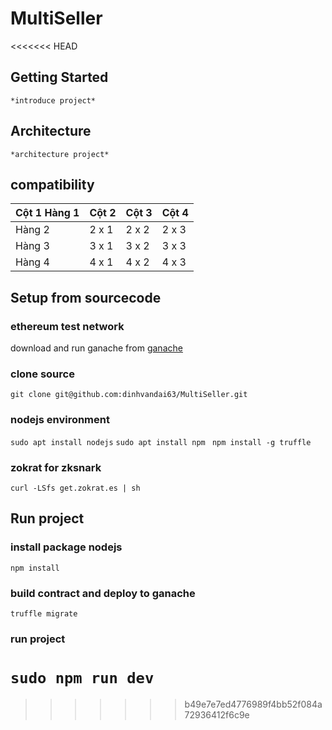 # MultiSeller
<<<<<<< HEAD
## Getting Started
    *introduce project*
## Architecture
    *architecture project*
## compatibility
    
| Cột 1 Hàng 1 | Cột 2 | Cột 3| Cột 4 |
|--------------|-------|------|-------|
| Hàng 2 | 2 x 1 | 2 x 2 | 2 x 3 | 2 x 4 |
| Hàng 3 | 3 x 1 | 3 x 2 | 3 x 3 | 3 x 4 |
| Hàng 4 | 4 x 1 | 4 x 2 | 4 x 3 | 4 x 4 |

## Setup from sourcecode

### ethereum test network
download and run ganache from [ganache](https://www.trufflesuite.com/ganache)

### clone source
```git clone git@github.com:dinhvandai63/MultiSeller.git```

### nodejs environment
```sudo apt install nodejs```
```sudo apt install npm ```
```npm install -g truffle ```
### zokrat for zksnark
```curl -LSfs get.zokrat.es | sh```

## Run project
### install package nodejs
```npm install```
### build contract and deploy to ganache
```truffle migrate```
### run project
```sudo npm run dev```
=======
>>>>>>> b49e7e7ed4776989f4bb52f084a72936412f6c9e
